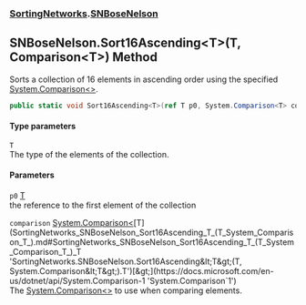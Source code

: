 ### [SortingNetworks](SortingNetworks.md 'SortingNetworks').[SNBoseNelson](SortingNetworks_SNBoseNelson.md 'SortingNetworks.SNBoseNelson')
## SNBoseNelson.Sort16Ascending&lt;T&gt;(T, Comparison&lt;T&gt;) Method
Sorts a collection of 16 elements in ascending order using the specified [System.Comparison&lt;&gt;](https://docs.microsoft.com/en-us/dotnet/api/System.Comparison-1 'System.Comparison`1').  
```csharp
public static void Sort16Ascending<T>(ref T p0, System.Comparison<T> comparison);
```
#### Type parameters
<a name='SortingNetworks_SNBoseNelson_Sort16Ascending_T_(T_System_Comparison_T_)_T'></a>
`T`  
The type of the elements of the collection.
  
#### Parameters
<a name='SortingNetworks_SNBoseNelson_Sort16Ascending_T_(T_System_Comparison_T_)_p0'></a>
`p0` [T](SortingNetworks_SNBoseNelson_Sort16Ascending_T_(T_System_Comparison_T_).md#SortingNetworks_SNBoseNelson_Sort16Ascending_T_(T_System_Comparison_T_)_T 'SortingNetworks.SNBoseNelson.Sort16Ascending&lt;T&gt;(T, System.Comparison&lt;T&gt;).T')  
the reference to the first element of the collection
  
<a name='SortingNetworks_SNBoseNelson_Sort16Ascending_T_(T_System_Comparison_T_)_comparison'></a>
`comparison` [System.Comparison&lt;](https://docs.microsoft.com/en-us/dotnet/api/System.Comparison-1 'System.Comparison`1')[T](SortingNetworks_SNBoseNelson_Sort16Ascending_T_(T_System_Comparison_T_).md#SortingNetworks_SNBoseNelson_Sort16Ascending_T_(T_System_Comparison_T_)_T 'SortingNetworks.SNBoseNelson.Sort16Ascending&lt;T&gt;(T, System.Comparison&lt;T&gt;).T')[&gt;](https://docs.microsoft.com/en-us/dotnet/api/System.Comparison-1 'System.Comparison`1')  
The [System.Comparison&lt;&gt;](https://docs.microsoft.com/en-us/dotnet/api/System.Comparison-1 'System.Comparison`1') to use when comparing elements.
  
